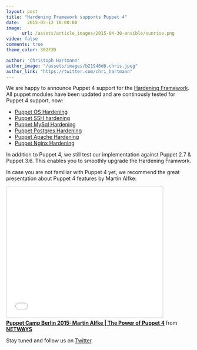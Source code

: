 ```yaml
---
layout: post
title: "Hardening Framework supports Puppet 4"
date:   2015-05-12 18:00:00
image:
      url: /assets/article_images/2015-04-30-ansible/sunrise.png
video: false
comments: true
theme_color: 302F2D

author: 'Christoph Hartmann'
author_image: "/assets/images/b21946d0.chris.jpeg"
author_link: "https://twitter.com/chri_hartmann"
---
```


We are happy to announce Puppet 4 support for the [Hardening Framework](http://hardening.io/). All puppet modules have been updated and are continously tested for Puppet 4 support, now:

 * [Puppet OS Hardening](https://github.com/hardening-io/puppet-os-hardening/releases/tag/1.1.2)
 * [Puppet SSH hardening](https://github.com/hardening-io/puppet-ssh-hardening/releases/tag/1.0.5)
 * [Puppet MySql Hardening](https://github.com/hardening-io/puppet-mysql-hardening/releases/tag/1.0.2)
 * [Puppet Postgres Hardening](https://github.com/hardening-io/puppet-postgres-hardening)
 * [Puppet Apache Hardening](https://github.com/hardening-io/puppet-apache-hardening)
 * [Puppet Nginx Hardening](https://github.com/hardening-io/puppet-nginx-hardening)

In addition to Puppet 4, we still test our implementation against Puppet 2.7 & Puppet 3.6. This enables you to smoothly upgrade the Hardening Framwork.

In case you are not familiar with Puppet 4 yet, we recommend the great presentation about Puppet 4 features by Martin Alfke:

<iframe src="//de.slideshare.net/slideshow/embed_code/key/cTJCXOqC1qrvNa" width="425" height="355" frameborder="0" marginwidth="0" marginheight="0" scrolling="no" style="border:1px solid #CCC; border-width:1px; margin-bottom:5px; max-width: 100%;" allowfullscreen> </iframe> <div style="margin-bottom:5px"> <strong> <a href="//de.slideshare.net/NETWAYS/puppet-camp-berlin-2015-martin-alfke-the-power-of-puppet-4" title="Puppet Camp Berlin 2015: Martin Alfke | The Power of Puppet 4" target="_blank">Puppet Camp Berlin 2015: Martin Alfke | The Power of Puppet 4</a> </strong> from <strong><a href="//www.slideshare.net/NETWAYS" target="_blank">NETWAYS</a></strong> </div>

Stay tuned and follow us on [Twitter](https://twitter.com/hardening_io).
